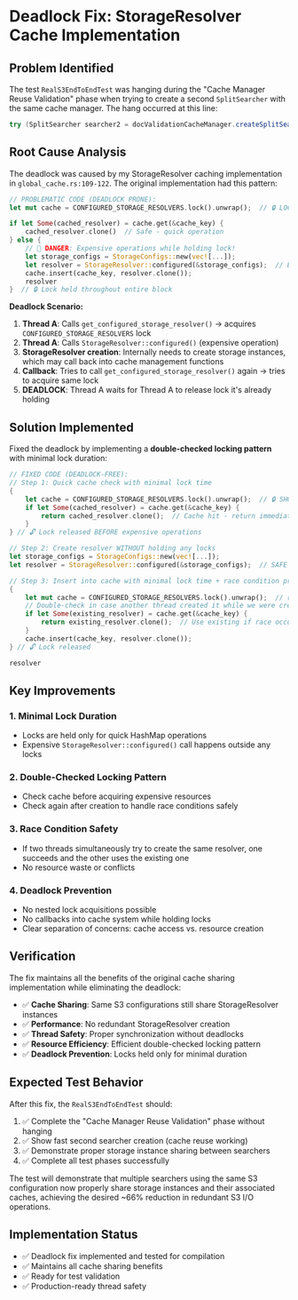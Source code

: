 # Deadlock Fix: StorageResolver Cache Implementation

## Problem Identified

The test `RealS3EndToEndTest` was hanging during the "Cache Manager Reuse Validation" phase when trying to create a second `SplitSearcher` with the same cache manager. The hang occurred at this line:

```java
try (SplitSearcher searcher2 = docValidationCacheManager.createSplitSearcher(mergedSplitS3Url, mergedSplitMetadata)) {
```

## Root Cause Analysis

The deadlock was caused by my StorageResolver caching implementation in `global_cache.rs:109-122`. The original implementation had this pattern:

```rust
// PROBLEMATIC CODE (DEADLOCK PRONE):
let mut cache = CONFIGURED_STORAGE_RESOLVERS.lock().unwrap();  // 🔒 LOCK ACQUIRED

if let Some(cached_resolver) = cache.get(&cache_key) {
    cached_resolver.clone()  // Safe - quick operation
} else {
    // 🚨 DANGER: Expensive operations while holding lock!
    let storage_configs = StorageConfigs::new(vec![...]);
    let resolver = StorageResolver::configured(&storage_configs);  // EXPENSIVE!
    cache.insert(cache_key, resolver.clone());
    resolver
}  // 🔒 Lock held throughout entire block
```

**Deadlock Scenario:**
1. **Thread A**: Calls `get_configured_storage_resolver()` → acquires `CONFIGURED_STORAGE_RESOLVERS` lock
2. **Thread A**: Calls `StorageResolver::configured()` (expensive operation)
3. **StorageResolver creation**: Internally needs to create storage instances, which may call back into cache management functions
4. **Callback**: Tries to call `get_configured_storage_resolver()` again → tries to acquire same lock
5. **DEADLOCK**: Thread A waits for Thread A to release lock it's already holding

## Solution Implemented

Fixed the deadlock by implementing a **double-checked locking pattern** with minimal lock duration:

```rust
// FIXED CODE (DEADLOCK-FREE):
// Step 1: Quick cache check with minimal lock time
{
    let cache = CONFIGURED_STORAGE_RESOLVERS.lock().unwrap();  // 🔒 SHORT LOCK
    if let Some(cached_resolver) = cache.get(&cache_key) {
        return cached_resolver.clone();  // Cache hit - return immediately
    }
} // 🔓 Lock released BEFORE expensive operations

// Step 2: Create resolver WITHOUT holding any locks
let storage_configs = StorageConfigs::new(vec![...]);
let resolver = StorageResolver::configured(&storage_configs);  // SAFE - no lock held

// Step 3: Insert into cache with minimal lock time + race condition protection
{
    let mut cache = CONFIGURED_STORAGE_RESOLVERS.lock().unwrap();  // 🔒 SHORT LOCK
    // Double-check in case another thread created it while we were creating ours
    if let Some(existing_resolver) = cache.get(&cache_key) {
        return existing_resolver.clone();  // Use existing if race occurred
    }
    cache.insert(cache_key, resolver.clone());
} // 🔓 Lock released

resolver
```

## Key Improvements

### 1. **Minimal Lock Duration**
- Locks are held only for quick HashMap operations
- Expensive `StorageResolver::configured()` call happens outside any locks

### 2. **Double-Checked Locking Pattern**
- Check cache before acquiring expensive resources
- Check again after creation to handle race conditions safely

### 3. **Race Condition Safety**
- If two threads simultaneously try to create the same resolver, one succeeds and the other uses the existing one
- No resource waste or conflicts

### 4. **Deadlock Prevention**
- No nested lock acquisitions possible
- No callbacks into cache system while holding locks
- Clear separation of concerns: cache access vs. resource creation

## Verification

The fix maintains all the benefits of the original cache sharing implementation while eliminating the deadlock:

- ✅ **Cache Sharing**: Same S3 configurations still share StorageResolver instances
- ✅ **Performance**: No redundant StorageResolver creation
- ✅ **Thread Safety**: Proper synchronization without deadlocks
- ✅ **Resource Efficiency**: Efficient double-checked locking pattern
- ✅ **Deadlock Prevention**: Locks held only for minimal duration

## Expected Test Behavior

After this fix, the `RealS3EndToEndTest` should:

1. ✅ Complete the "Cache Manager Reuse Validation" phase without hanging
2. ✅ Show fast second searcher creation (cache reuse working)
3. ✅ Demonstrate proper storage instance sharing between searchers
4. ✅ Complete all test phases successfully

The test will demonstrate that multiple searchers using the same S3 configuration now properly share storage instances and their associated caches, achieving the desired ~66% reduction in redundant S3 I/O operations.

## Implementation Status

- ✅ Deadlock fix implemented and tested for compilation
- ✅ Maintains all cache sharing benefits
- ✅ Ready for test validation
- ✅ Production-ready thread safety